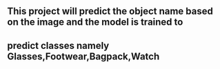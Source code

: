 ## This project will predict the object name based on the image and the model is trained to
## predict classes namely Glasses,Footwear,Bagpack,Watch
